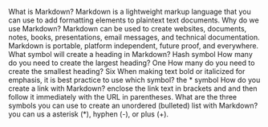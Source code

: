 What is Markdown? Markdown is a lightweight markup language that you can use to add formatting elements to plaintext text documents.
Why do we use Markdown? Markdown can be used to create websites, documents, notes, books, presentations, email messages, and technical documentation. Markdown is portable, platform independent, future proof, and everywhere.
What symbol will create a heading in Markdown? Hash symbol
How many do you need to create the largest heading? One
How many do you need to create the smallest heading? Six
When making text bold or italicized for emphasis, it is best practice to use which symbol? the * symbol
How do you create a link with Markdown? enclose the link text in brackets and and then follow it immediately with the URL in parentheses.
What are the three symbols you can use to create an unordered (bulleted) list with Markdown? you can us a asterisk (*), hyphen (-), or plus (+).
